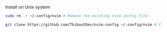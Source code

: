 Install on Unix system
```bash
sudo rm -r ~/.config/nvim # Remove the existing nvim config file

git clone https://github.com/ThibautDev/nvim-config ~/.config/nvim # Clone the new nvim config
```
